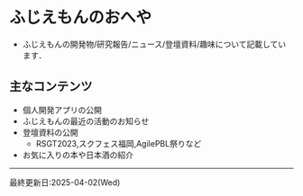 # ふじえもんのおへや

- ふじえもんの開発物/研究報告/ニュース/登壇資料/趣味について記載しています．

## 主なコンテンツ

- 個人開発アプリの公開
- ふじえもんの最近の活動のお知らせ
- 登壇資料の公開
  - RSGT2023,スクフェス福岡,AgilePBL祭りなど
- お気に入りの本や日本酒の紹介

***
最終更新日:2025-04-02(Wed)
